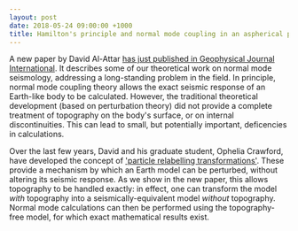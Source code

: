 ```yaml
---
layout: post
date: 2018-05-24 09:00:00 +1000
title: Hamilton's principle and normal mode coupling in an aspherical planet with a fluid core
---
```

A new paper by David Al-Attar <a href="http://dx.doi.org/10.1093/gji/ggy141" onclick="ga('send', 'event', 'DOI', 'AlAttar2018', '');">has just published in Geophysical Journal International</a>. It describes some of our theoretical work on normal mode seismology, addressing a long-standing problem in the field. In principle, normal mode coupling theory allows the exact seismic response of an Earth-like body to be calculated. However, the traditional theoretical development (based on perturbation theory) did not provide a complete treatment of topography on the body's surface, or on internal discontinuities. This can lead to small, but potentially important, deficencies in calculations.

Over the last few years, David and his graduate student, Ophelia Crawford, have developed the concept of ['particle relabelling transformations'](http://dx.doi.org/10.1093/gji/ggw032). These provide a mechanism by which an Earth model can be perturbed, without altering its seismic response. As we show in the new paper, this allows topography to be handled exactly: in effect, one can transform the model _with_ topography into a seismically-equivalent model _without_ topography. Normal mode calculations can then be performed using the topography-free model, for which exact mathematical results exist.
